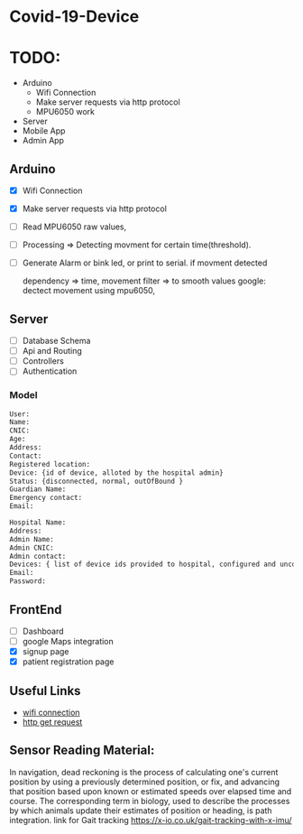 # Covid-19-Device

# TODO:

- Arduino
  - Wifi Connection
  - Make server requests via http protocol
  - MPU6050 work
- Server
- Mobile App
- Admin App

## Arduino

- [x] Wifi Connection
- [x] Make server requests via http protocol
- [ ] Read MPU6050 raw values,
- [ ] Processing => Detecting movment for certain time(threshold).
- [ ] Generate Alarm or bink led, or print to serial. if movment detected

  dependency => time, movement
  filter => to smooth values
  google: dectect movement using mpu6050,

## Server

- [ ] Database Schema
- [ ] Api and Routing
- [ ] Controllers
- [ ] Authentication

### Model

```bash
User:
Name:
CNIC:
Age:
Address:
Contact:
Registered location:
Device: {id of device, alloted by the hospital admin}
Status: {disconnected, normal, outOfBound }
Guardian Name:
Emergency contact:
Email:
```

```bash
Hospital Name:
Address:
Admin Name:
Admin CNIC:
Admin contact:
Devices: { list of device ids provided to hospital, configured and unconfigured }
Email:
Password:

```

## FrontEnd

- [ ] Dashboard
- [ ] google Maps integration
- [x] signup page
- [x] patient registration page

## Useful Links

- [wifi connection](https://circuitdigest.com/microcontroller-projects/using-wifi-manager-on-nodemcu-to-scan-and-connect-wifi-networks)
- [http get request](https://techtutorialsx.com/2016/07/17/esp8266-http-get-requests/)

## Sensor Reading Material:

In navigation, dead reckoning is the process of calculating one's current position by using a previously determined position, or fix, and advancing that position based upon known or estimated speeds over elapsed time and course. The corresponding term in biology, used to describe the processes by which animals update their estimates of position or heading, is path integration.
link for Gait tracking
https://x-io.co.uk/gait-tracking-with-x-imu/

